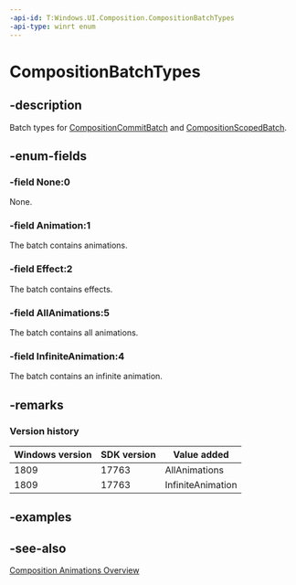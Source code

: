 ```yaml
---
-api-id: T:Windows.UI.Composition.CompositionBatchTypes
-api-type: winrt enum
---
```


<!-- Enumeration syntax
public enum Windows.UI.Composition.CompositionBatchTypes : uint
-->

# CompositionBatchTypes

## -description
Batch types for [CompositionCommitBatch](compositioncommitbatch.md) and [CompositionScopedBatch](compositionscopedbatch.md).

## -enum-fields
### -field None:0
None.

### -field Animation:1
The batch contains animations.

### -field Effect:2
The batch contains effects.

### -field AllAnimations:5

The batch contains all animations.

### -field InfiniteAnimation:4

The batch contains an infinite animation.


## -remarks

### Version history

| Windows version | SDK version | Value added |
| -- | -- | -- |
| 1809 | 17763 | AllAnimations |
| 1809 | 17763 | InfiniteAnimation |

## -examples

## -see-also
[Composition Animations Overview](https://docs.microsoft.com/en-us/windows/uwp/composition/composition-animation)

